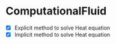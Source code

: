 # ComputationalFluid
- [x] Explicit method to solve Heat equation
- [x] Implicit method to solve Heat equation
